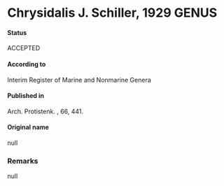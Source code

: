 Chrysidalis J. Schiller, 1929 GENUS
=======

#### Status
ACCEPTED

#### According to
Interim Register of Marine and Nonmarine Genera

#### Published in
Arch. Protistenk. , 66, 441.

#### Original name
null

### Remarks
null